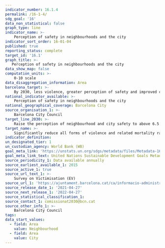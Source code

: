```yaml
---
indicator_number: 16.1.4
permalink: /16-1-4/
sdg_goal: '16'
data_non_statistical: false
graph_type: line
indicator_name: >-
    Perception of safety in neighbourhoods and the city
indicator_sort_order: 16-01-04
published: true
reporting_status: complete
target_id: '16.1'
graph_title: >-
   Perception of safety in neighbourhoods and the city
data_show_map: false
computation_units: >-
    0-10 scale
data_disaggregation_information: Area
barcelona_target: >-
    By 2030, less violence, greater perception of safety and improved community life in Barcelona
national_indicator_available: >-
    Perception of safety in neighbourhoods and the city
national_geographical_coverage: Barcelona City
source_organisation_1: >-
    Barcelona City Council
target_line_2030: >-
    Raise the perception of neighbourhood and city safety to above 6.5
target_name: >-
    Significantly reduce all forms of violence and related mortality rates everywhere
indicator_definition:
un_designated_tier: 1
un_custodian_agency: World Bank (WB)
goal_meta_link: 'https://unstats.un.org/sdgs/metadata/files/Metadata-16-01-04.pdf'
goal_meta_link_text: United Nations Sustainable Development Goals Metadata (pdf 894kB)
source_periodicity_1: Data available annually
source_earliest_available_1: 2015
source_active_1: true
source_url_text_1: >-
    Survey on Victimisation (EV)
source_url_1: 'https://ajuntament.barcelona.cat/ca/informacio-administrativa/registre-enquestes-i-estudis-opinio'
source_release_date_1: '2021-04-27'
source_next_release_1: '2022-04-27'
source_statistical_classification_1: 
source_contact_1: comissionat2030@bcn.cat
source_other_info_1: >-
    Barcelona City Council
tags:
data_start_values: 
  - field: Area
    value: Neighbourhood
  - field: Area 
    value: City
---
```

